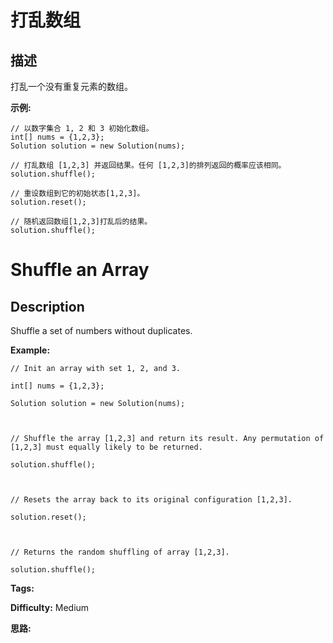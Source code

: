 # 打乱数组

## 描述

打乱一个没有重复元素的数组。

**示例:**

    
    
    // 以数字集合 1, 2 和 3 初始化数组。
    int[] nums = {1,2,3};
    Solution solution = new Solution(nums);
    
    // 打乱数组 [1,2,3] 并返回结果。任何 [1,2,3]的排列返回的概率应该相同。
    solution.shuffle();
    
    // 重设数组到它的初始状态[1,2,3]。
    solution.reset();
    
    // 随机返回数组[1,2,3]打乱后的结果。
    solution.shuffle();
    



# Shuffle an Array

## Description



Shuffle a set of numbers without duplicates.

**Example:**

    
    
    // Init an array with set 1, 2, and 3.
    int[] nums = {1,2,3};
    Solution solution = new Solution(nums);
    
    // Shuffle the array [1,2,3] and return its result. Any permutation of [1,2,3] must equally likely to be returned.
    solution.shuffle();
    
    // Resets the array back to its original configuration [1,2,3].
    solution.reset();
    
    // Returns the random shuffling of array [1,2,3].
    solution.shuffle();
    


**Tags:** 

**Difficulty:** Medium

**思路:**
